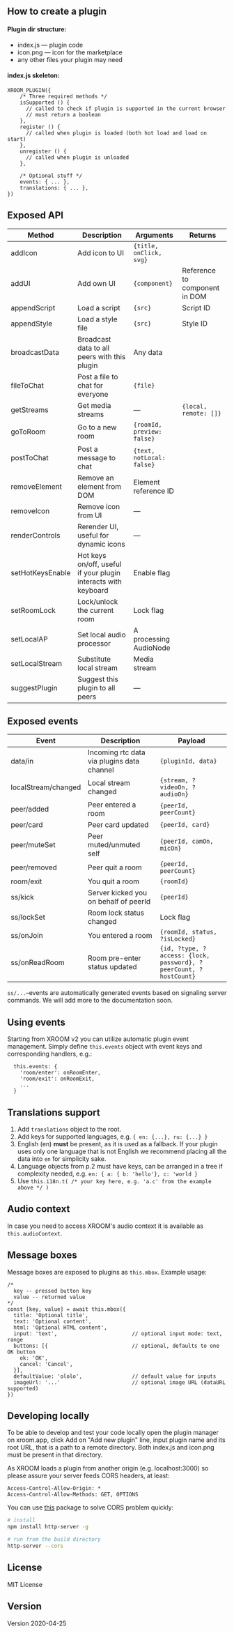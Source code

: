 ## How to create a plugin

#### Plugin dir structure:
* index.js — plugin code
* icon.png — icon for the marketplace
* any other files your plugin may need


#### index.js skeleton:

```
XROOM_PLUGIN({
    /* Three required methods */
    isSupported () {
      // called to check if plugin is supported in the current browser
      // must return a boolean
    },
    register () {
      // called when plugin is loaded (both hot load and load on start)
    },
    unregister () {
      // called when plugin is unloaded
    },

    /* Optional stuff */
    events: { ... },
    translations: { ... },
})
```


## Exposed API
| Method            | Description | Arguments | Returns    
| ---               | --- | --- | ---
| addIcon           | Add icon to UI | `{title, onClick, svg}`
| addUI             | Add own UI | `{component}` | Reference to component in DOM
| appendScript      | Load a script | `{src}` | Script ID
| appendStyle       | Load a style file | `{src}` | Style ID
| broadcastData     | Broadcast data to all peers with this plugin  | Any data
| fileToChat        | Post a file to chat for everyone | `{file}`
| getStreams        | Get media streams | — | `{local, remote: []}`
| goToRoom          | Go to a new room | `{roomId, preview: false}`
| postToChat        | Post a message to chat | `{text, notLocal: false}`
| removeElement     | Remove an element from DOM | Element reference ID
| removeIcon        | Remove icon from UI   | —
| renderControls    | Rerender UI, useful for dynamic icons | —
| setHotKeysEnable  | Hot keys on/off, useful if your plugin interacts with keyboard | Enable flag
| setRoomLock       | Lock/unlock the current room | Lock flag
| setLocalAP        | Set local audio processor | A processing AudioNode
| setLocalStream    | Substitute local stream | Media stream
| suggestPlugin     | Suggest this plugin to all peers | —

## Exposed events
| Event             | Description           | Payload 
| ---               | ---                   | --- 
| data/in           | Incoming rtc data via plugins data channel | `{pluginId, data}` 
| localStream/changed | Local stream changed | `{stream, ?videoOn, ?audioOn}` 
| peer/added        | Peer entered a room   | `{peerId, peerCount}` 
| peer/card         | Peer card updated     | `{peerId, card}` 
| peer/muteSet      | Peer muted/unmuted self  | `{peerId, camOn, micOn}` 
| peer/removed      | Peer quit a room      | `{peerId, peerCount}` 
| room/exit         | You quit a room       | `{roomId}` 
| ss/kick           | Server kicked you on behalf of peerId | `{peerId}` 
| ss/lockSet        | Room lock status changed | Lock flag 
| ss/onJoin         | You entered a room    | `{roomId, status, ?isLocked}` 
| ss/onReadRoom     | Room pre-enter status updated | `{id, ?type, ?access: {lock, password}, ?peerCount, ?hostCount}` 

`ss/...`&ndash;events are automatically generated events based on signaling server commands. We will add more to the documentation soon.

## Using events
Starting from XROOM v2 you can utilize automatic plugin event management. Simply define `this.events` object with
event keys and corresponding handlers, e.g.:
```
  this.events: {
    'room/enter': onRoomEnter,
    'room/exit': onRoomExit,
    ...
  }
```

## Translations support
1. Add `translations` object to the root.
2. Add keys for supported languages, e.g. `{ en: {...}, ru: {...} }`
3. English (en) **must** be present, as it is used as a fallback. If your plugin uses only one language that
is not English we recommend placing all the data into `en` for simplicity sake.
4. Language objects from p.2 must have keys, can be arranged in a tree if complexity needed, 
e.g. `en: { a: { b: 'hello'}, c: 'world }`
5. Use `this.i18n.t( /* your key here, e.g. 'a.c' from the example above */ )`

## Audio context
In case you need to access XROOM's audio context it is available as `this.audioContext`.

## Message boxes
Message boxes are exposed to plugins as `this.mbox`. Example usage: 
```
/*
  key -- pressed button key
  value -- returned value
*/
const [key, value] = await this.mbox({
  title: 'Optional title',
  text: 'Optional content',
  html: 'Optional HTML content',
  input: 'text',                        // optional input mode: text, range
  buttons: [{                           // optional, defaults to one OK button
    ok: 'OK',
    cancel: 'Cancel',
  }],
  defaultValue: 'ololo',                // default value for inputs
  imageUrl: '...'                       // optional image URL (dataURL supported)
})
```

## Developing locally
To be able to develop and test your code locally open the plugin manager on xroom.app, click Add on "Add new plugin" 
line, input plugin name and its root URL, that is a path to a remote directory. Both index.js and icon.png must be 
present in that directory.

As XROOM loads a plugin from another origin (e.g. localhost:3000) so please assure your server feeds CORS headers,
at least: 
```
Access-Control-Allow-Origin: *
Access-Control-Allow-Methods: GET, OPTIONS
```

You can use [this](https://www.npmjs.com/package/http-server) package to solve CORS problem quickly:

```bash
# install
npm install http-server -g

# run from the build directory
http-server --cors
```

## License
MIT License

## Version
Version 2020-04-25
